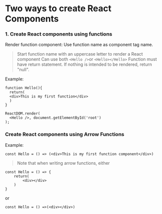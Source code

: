 # Two ways to create React Components

### 1. Create React components using functions
Render function component: Use function name as component tag name.
>Start function name with an uppercase letter to render a React component
>Can use both `<Hello />`or `<Hello></Hello>`
>Function must have return statement. If nothing is intended to be rendered, return "null".

Example:
```
function Hello(){
  return(
  <div>This is my first function</div>
  )
}
```
```
ReactDOM.render(
  <Hello />, document.getElementById('root')
);
```

### Create React components using Arrow Functions
Example:
```
const Hello = () => (<div>This is my first function component</div>)
```
>Note that when writing arrow functions, either
```
const Hello = () => {
    return(
        <div></div>
    )
}
```
or
```
const Hello = () =>(<div></div>)
```

